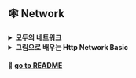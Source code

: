 ## 🕸 **Network**

<details markdown="1">
<summary><strong> 모두의 네트워크 </strong></summary>

| week |                    주제                    |                                                                   공부기록                                                                   |
| :--: | :----------------------------------------: | :------------------------------------------------------------------------------------------------------------------------------------------: |
|  1   |              네트워크 첫걸음               | [ㄱㄱ](https://github.com/SoobinJung1013/cs-study/blob/main/Network/%EB%AA%A8%EB%91%90%EC%9D%98%20%EB%84%A4%ED%8A%B8%EC%9B%8C%ED%81%AC/1.md) |
|  2   |            네트워크의 기본 규칙            |                                                                      ✅                                                                      |
|  3   | 물리 계층 : 데이터를 전기 신호로 변환하기  |                                                                      ❎                                                                      |
|  4   | 데이터 링크 계층 : 랜에서 데이터 전송하기  |                                                                      ❎                                                                      |
|  5   |  네트워크 계층 : 목적지에 데이터 전달하기  |                                                                      ❎                                                                      |
|  6   | 전송 계층 : 신뢰할 수 있는 데이터 전송하기 |                                                                      ❎                                                                      |

---

</details>

<details markdown="1">
<summary><strong> 그림으로 배우는 Http Network Basic </strong></summary>

| week |                    주제                    |                                                                        공부기록                                                                         |
| :--: | :----------------------------------------: | :-----------------------------------------------------------------------------------------------------------------------------------------------------: |
|  1   |              네트워크 첫걸음               | [ㄱ ㄱ](https://github.com/SoobinJung1013/cs-study/blob/main/Network/%EA%B7%B8%EB%A6%BC%EC%9C%BC%EB%A1%9C%EB%B0%B0%EC%9A%B0%EB%8A%94_http_network/1.md) |
|  2   |            네트워크의 기본 규칙            |                                                                           ✅                                                                            |
|  3   | 물리 계층 : 데이터를 전기 신호로 변환하기  |                                                                           ❎                                                                            |
|  4   | 데이터 링크 계층 : 랜에서 데이터 전송하기  |                                                                           ❎                                                                            |
|  5   |  네트워크 계층 : 목적지에 데이터 전달하기  |                                                                           ❎                                                                            |
|  6   | 전송 계층 : 신뢰할 수 있는 데이터 전송하기 |                                                                           ❎                                                                            |

---

</details>

#### 🦋 [go to README](https://github.com/SoobinJung1013/cs-study/blob/main/README.md)
